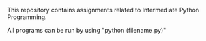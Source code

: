 This repository contains assignments related to Intermediate Python Programming.

All programs can be run by using "python (filename.py)"
